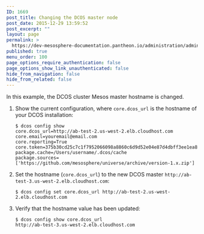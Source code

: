 ```yaml
---
ID: 1669
post_title: Changing the DCOS master node
post_date: 2015-12-29 13:59:52
post_excerpt: ""
layout: page
permalink: >
  https://dev-mesosphere-documentation.pantheon.io/administration/admin-tutorials/switching-the-dcos-mesos-master-node-host/
published: true
menu_order: 100
page_options_require_authentication: false
page_options_show_link_unauthenticated: false
hide_from_navigation: false
hide_from_related: false
---
```

In this example, the DCOS cluster Mesos master hostname is changed.

1.  Show the current configuration, where `core.dcos_url` is the hostname of your DCOS installation:
    
        $ dcos config show
        core.dcos_url=http://ab-test-2.us-west-2.elb.cloudhost.com
        core.email=youremail@email.com
        core.reporting=True
        core.token=375b30cd25c7c1f7952066098a8860c6d9d52e04e87d4dbff3ee1ea8b8fdac80
        package.cache=/Users/username/.dcos/cache
        package.sources=['https://github.com/mesosphere/universe/archive/version-1.x.zip']
        

2.  Set the hostname (`core.dcos_url`) to the new DCOS master `http://ab-test-3.us-west-2.elb.cloudhost.com`:
    
        $ dcos config set core.dcos_url http://ab-test-2.us-west-2.elb.cloudhost.com
        

3.  Verify that the hostname value has been updated:
    
        $ dcos config show core.dcos_url
        http://ab-test-3.us-west-2.elb.cloudhost.com